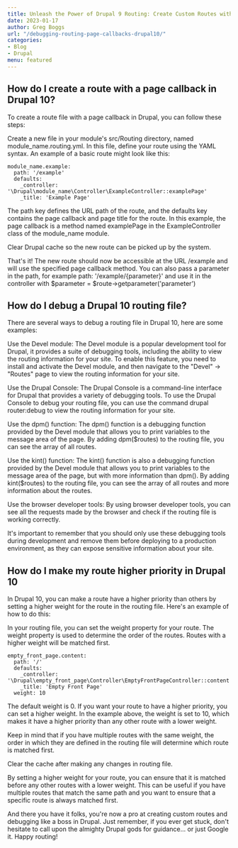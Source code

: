 ```yaml
---
title: Unleash the Power of Drupal 9 Routing: Create Custom Routes with Page Callbacks & Debug Like a Pro
date: 2023-01-17
author: Greg Boggs
url: "/debugging-routing-page-callbacks-drupal10/"
categories:
- Blog
- Drupal
menu: featured
---
```


## How do I create a route with a page callback in Drupal 10?

To create a route file with a page callback in Drupal, you can follow these steps:

Create a new file in your module's src/Routing directory, named module_name.routing.yml.
In this file, define your route using the YAML syntax. An example of a basic route might look like this:

```
module_name.example:
  path: '/example'
  defaults:
    _controller: '\Drupal\module_name\Controller\ExampleController::examplePage'
    _title: 'Example Page'
```

The path key defines the URL path of the route, and the defaults key contains the page callback and page title for the route. In this example, the page callback is a method named examplePage in the ExampleController class of the module_name module.

Clear Drupal cache so the new route can be picked up by the system.

That's it! The new route should now be accessible at the URL /example and will use the specified page callback method.
You can also pass a parameter in the path, for example path: '/example/{parameter}'
and use it in the controller with $parameter = $route->getparameter('parameter')

## How do I debug a Drupal 10 routing file?

There are several ways to debug a routing file in Drupal 10, here are some examples:

Use the Devel module: The Devel module is a popular development tool for Drupal, it provides a suite of debugging tools, including the ability to view the routing information for your site. To enable this feature, you need to install and activate the Devel module, and then navigate to the "Devel" -> "Routes" page to view the routing information for your site.

Use the Drupal Console: The Drupal Console is a command-line interface for Drupal that provides a variety of debugging tools. To use the Drupal Console to debug your routing file, you can use the command drupal router:debug to view the routing information for your site.

Use the dpm() function: The dpm() function is a debugging function provided by the Devel module that allows you to print variables to the message area of the page. By adding dpm($routes) to the routing file, you can see the array of all routes.

Use the kint() function: The kint() function is also a debugging function provided by the Devel module that allows you to print variables to the message area of the page, but with more information than dpm(). By adding kint($routes) to the routing file, you can see the array of all routes and more information about the routes.

Use the browser developer tools: By using browser developer tools, you can see all the requests made by the browser and check if the routing file is working correctly.

It's important to remember that you should only use these debugging tools during development and remove them before deploying to a production environment, as they can expose sensitive information about your site.

## How do I make my route higher priority in Drupal 10

In Drupal 10, you can make a route have a higher priority than others by setting a higher weight for the route in the routing file. Here's an example of how to do this:

In your routing file, you can set the weight property for your route. The weight property is used to determine the order of the routes. Routes with a higher weight will be matched first.

```
empty_front_page.content:
  path: '/'
  defaults:
    _controller: '\Drupal\empty_front_page\Controller\EmptyFrontPageController::content'
    _title: 'Empty Front Page'
  weight: 10
```

The default weight is 0. If you want your route to have a higher priority, you can set a higher weight. In the example above, the weight is set to 10, which makes it have a higher priority than any other route with a lower weight.

Keep in mind that if you have multiple routes with the same weight, the order in which they are defined in the routing file will determine which route is matched first.

Clear the cache after making any changes in routing file.

By setting a higher weight for your route, you can ensure that it is matched before any other routes with a lower weight. This can be useful if you have multiple routes that match the same path and you want to ensure that a specific route is always matched first.

And there you have it folks, you're now a pro at creating custom routes and debugging like a boss in Drupal. Just remember, if you ever get stuck, don't hesitate to call upon the almighty Drupal gods for guidance... or just Google it. Happy routing!
